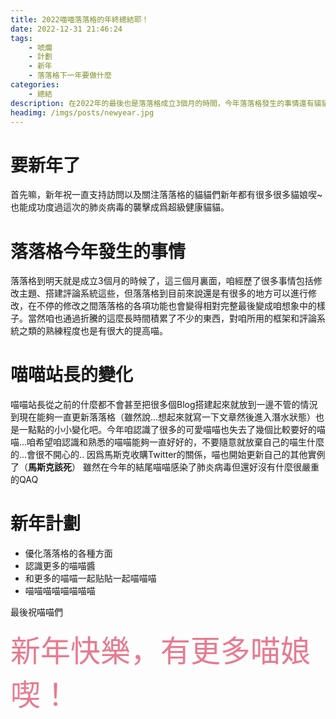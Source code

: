 ```yaml
---
title: 2022喵喵落落格的年終總結耶！
date: 2022-12-31 21:46:24
tags: 
    - 唬爛
    - 計劃
    - 新年
    - 落落格下一年要做什麼
categories: 
    - 總結
description: 在2022年的最後也是落落格成立3個月的時間，今年落落格發生的事情還有貓貓站長今年的一些事情總結。
headimg: /imgs/posts/newyear.jpg
---
```

# 要新年了
首先嘛，新年祝一直支持訪問以及關注落落格的貓貓們新年都有很多很多貓娘喫~也能成功度過這次的肺炎病毒的襲擊成爲超級健康貓貓。
# 落落格今年發生的事情
落落格到明天就是成立3個月的時候了，這三個月裏面，咱經歷了很多事情包括修改主題、搭建評論系統這些，但落落格到目前來說還是有很多的地方可以進行修改，在不停的修改之間落落格的各項功能也會變得相對完整最後變成咱想象中的樣子。當然咱也通過折騰的這麼長時間積累了不少的東西，對咱所用的框架和評論系統之類的熟練程度也是有很大的提高喵。
# 喵喵站長的變化
喵喵站長從之前的什麼都不會甚至把很多個Blog搭建起來就放到一邊不管的情況到現在能夠一直更新落落格（雖然說...想起來就寫一下文章然後進入潛水狀態）也是一點點的小小變化吧。今年咱認識了很多的可愛喵喵也失去了幾個比較要好的喵喵...咱希望咱認識和熟悉的喵喵能夠一直好好的，不要隨意就放棄自己的喵生什麼的...會很不開心的..
因爲馬斯克收購Twitter的關係，喵也開始更新自己的其他實例了（**馬斯克該死**）
雖然在今年的結尾喵喵感染了肺炎病毒但還好沒有什麼很嚴重的QAQ
# 新年計劃
* 優化落落格的各種方面
* 認識更多的喵喵醬
* 和更多的喵喵一起贴貼一起喵喵喵
* 喵喵喵喵喵喵喵喵

最後祝喵喵們

<font size=8 color=#E87A90>新年快樂，有更多喵娘喫！</font>